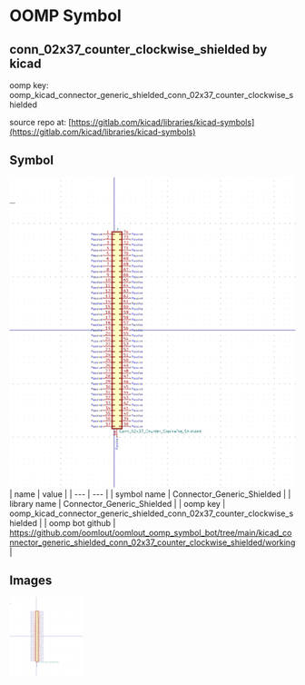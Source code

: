 # OOMP Symbol  
## conn_02x37_counter_clockwise_shielded  by kicad  
  
oomp key: oomp_kicad_connector_generic_shielded_conn_02x37_counter_clockwise_shielded  
  
source repo at: [https://gitlab.com/kicad/libraries/kicad-symbols](https://gitlab.com/kicad/libraries/kicad-symbols)  
## Symbol  
  
[![working.png](working_600.png)](working.png)  
| name | value | 
| --- | --- | 
| symbol name | Connector_Generic_Shielded | 
| library name | Connector_Generic_Shielded | 
| oomp key | oomp_kicad_connector_generic_shielded_conn_02x37_counter_clockwise_shielded | 
| oomp bot github | https://github.com/oomlout/oomlout_oomp_symbol_bot/tree/main/kicad_connector_generic_shielded_conn_02x37_counter_clockwise_shielded/working | 
## Images  
  
[![working.png](working_140.png)](working.png)  
